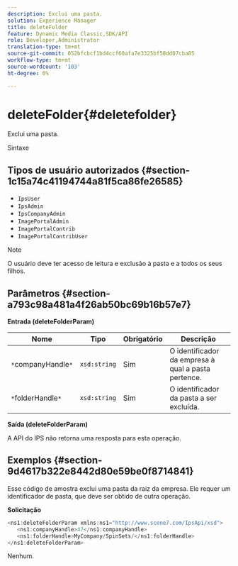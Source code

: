 ```yaml
---
description: Exclui uma pasta.
solution: Experience Manager
title: deleteFolder
feature: Dynamic Media Classic,SDK/API
role: Developer,Administrator
translation-type: tm+mt
source-git-commit: 052bfcbcf1bd4ccf60afa7e3325bf58dd07cba85
workflow-type: tm+mt
source-wordcount: '103'
ht-degree: 0%

---
```



# deleteFolder{#deletefolder}

Exclui uma pasta.

Sintaxe

## Tipos de usuário autorizados {#section-1c15a74c41194744a81f5ca86fe26585}

* `IpsUser`
* `IpsAdmin`
* `IpsCompanyAdmin`
* `ImagePortalAdmin`
* `ImagePortalContrib`
* `ImagePortalContribUser`

>[!NOTE]
>
>O usuário deve ter acesso de leitura e exclusão à pasta e a todos os seus filhos.

## Parâmetros {#section-a793c98a481a4f26ab50bc69b16b57e7}

**Entrada (deleteFolderParam)**

| Nome | Tipo | Obrigatório | Descrição |
|---|---|---|---|
| `*`companyHandle`*` | `xsd:string` | Sim | O identificador da empresa à qual a pasta pertence. |
| `*`folderHandle`*` | `xsd:string` | Sim | O identificador da pasta a ser excluída. |

**Saída (deleteFolderParam)**

A API do IPS não retorna uma resposta para esta operação.

## Exemplos {#section-9d4617b322e8442d80e59be0f8714841}

Esse código de amostra exclui uma pasta da raiz da empresa. Ele requer um identificador de pasta, que deve ser obtido de outra operação.

**Solicitação**

```java
<ns1:deleteFolderParam xmlns:ns1="http://www.scene7.com/IpsApi/xsd">
   <ns1:companyHandle>47</ns1:companyHandle>
   <ns1:folderHandle>MyCompany/SpinSets/</ns1:folderHandle>
</ns1:deleteFolderParam>
```

Nenhum.
